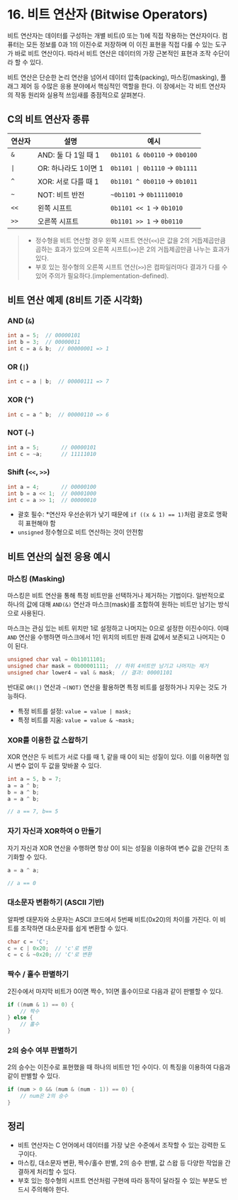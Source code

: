 # 16. 비트 연산자 (Bitwise Operators)

비트 연산자는 데이터를 구성하는 개별 비트(0 또는 1)에 직접 작용하는 연산자이다. 컴퓨터는 모든 정보를 0과 1의 이진수로 저장하며 이 이진 표현을 직접 다룰 수 있는 도구가 바로 비트 연산이다. 따라서 비트 연산은 데이터의 가장 근본적인 표현과 조작 수단이라 할 수 있다.

비트 연산은 단순한 논리 연산을 넘어서 데이터 압축(packing), 마스킹(masking), 플래그 제어 등 수많은 응용 분야에서 핵심적인 역할을 한다. 이 장에서는 각 비트 연산자의 작동 원리와 실용적 쓰임새를 중점적으로 살펴본다.

## C의 비트 연산자 종류

| 연산자 | 설명                 | 예시                          |
| ------ | -------------------- | ----------------------------- |
| `&`    | AND: 둘 다 1일 때 1  | `0b1101 & 0b0110` → `0b0100`  |
| `\|`   | OR: 하나라도 1이면 1 | `0b1101 \| 0b1110` → `0b1111` |
| `^`    | XOR: 서로 다를 때 1  | `0b1101 ^ 0b0110` → `0b1011`  |
| `~`    | NOT: 비트 반전       | `~0b1101` → `0b11110010`      |
| `<<`   | 왼쪽 시프트          | `0b1101 << 1` → `0b1010`      |
| `>>`   | 오른쪽 시프트        | `0b1101 >> 1` → `0b0110`      |

> * 정수형을 비트 연산할 경우 왼쪽 시프트 연산(`<<`)은 값을 2의 거듭제곱만큼 곱하는 효과가 있으며 오른쪽 시프트(`>>`)은 2의 거듭제곱만큼 나누는 효과가 있다.
> * 부호 있는 정수형의 오른쪽 시프트 연산(`>>`)은 컴파일러마다 결과가 다를 수 있어 주의가 필요하다.(implementation-defined).

## 비트 연산 예제 (8비트 기준 시각화)

### AND (`&`)
```c
int a = 5;  // 00000101
int b = 3;  // 00000011
int c = a & b;  // 00000001 => 1
```

### OR (`|`)
```c
int c = a | b;  // 00000111 => 7
```

### XOR (`^`)
```c
int c = a ^ b;  // 00000110 => 6
```

### NOT (`~`)
```c
int a = 5;       // 00000101
int c = ~a;      // 11111010
```

### Shift (`<<`, `>>`)
```c
int a = 4;       // 00000100
int b = a << 1;  // 00001000 
int c = a >> 1;  // 00000010 
```

* 괄호 필수: *연산자 우선순위가 낮기 때문에 `if ((x & 1) == 1)`처럼 괄호로 명확히 표현해야 함
* `unsigned` 정수형으로 비트 연산하는 것이 안전함

## 비트 연산의 실전 응용 예시

### 마스킹 (Masking)

마스킹은 비트 연산을 통해 특정 비트만을 선택하거나 제거하는 기법이다. 일반적으로 하나의 값에 대해 `AND(&)` 연산과 마스크(mask)를 조합하여 원하는 비트만 남기는 방식으로 사용된다. 

마스크는 관심 있는 비트 위치만 1로 설정하고 나머지는 0으로 설정한 이진수이다. 이때 `AND` 연산을 수행하면 마스크에서 1인 위치의 비트만 원래 값에서 보존되고 나머지는 0이 된다.

```c
unsigned char val = 0b11011101;
unsigned char mask = 0b00001111;  // 하위 4비트만 남기고 나머지는 제거
unsigned char lower4 = val & mask;  // 결과: 00001101
```

반대로 `OR(|)` 연산과 `~(NOT)` 연산을 활용하면 특정 비트를 설정하거나 지우는 것도 가능하다.

* 특정 비트를 설정: `value = value | mask;`
* 특정 비트를 지움: `value = value & ~mask;`


### XOR를 이용한 값 스왑하기

XOR 연산은 두 비트가 서로 다를 때 1, 같을 때 0이 되는 성질이 있다. 이를 이용하면 임시 변수 없이 두 값을 맞바꿀 수 있다.

```c
int a = 5, b = 7;
a = a ^ b;
b = a ^ b;
a = a ^ b;

// a == 7, b== 5
```

### 자기 자신과 XOR하여 0 만들기

자기 자신과 XOR 연산을 수행하면 항상 0이 되는 성질을 이용하여 변수 값을 간단히 초기화할 수 있다.

```c
a = a ^ a;

// a == 0
```

### 대소문자 변환하기 (ASCII 기반)

알파벳 대문자와 소문자는 ASCII 코드에서 5번째 비트(0x20)의 차이를 가진다. 이 비트를 조작하면 대소문자를 쉽게 변환할 수 있다.

```c
char c = 'C';
c = c | 0x20;  // 'c'로 변환
c = c & ~0x20; // 'C'로 변환
```

### 짝수 / 홀수 판별하기

2진수에서 마지막 비트가 0이면 짝수, 1이면 홀수이므로 다음과 같이 판별할 수 있다.

```c
if ((num & 1) == 0) {
    // 짝수
} else {
    // 홀수
}
```

### 2의 승수 여부 판별하기

2의 승수는 이진수로 표현했을 때 하나의 비트만 1인 수이다. 이 특징을 이용하여 다음과 같이 판별할 수 있다.

```c
if (num > 0 && (num & (num - 1)) == 0) {
    // num은 2의 승수
}
```

## 정리

* 비트 연산자는 C 언어에서 데이터를 가장 낮은 수준에서 조작할 수 있는 강력한 도구이다.
* 마스킹, 대소문자 변환, 짝수/홀수 판별, 2의 승수 판별, 값 스왑 등 다양한 작업을 간결하게 처리할 수 있다.
* 부호 있는 정수형의 시프트 연산처럼 구현에 따라 동작이 달라질 수 있는 부분도 반드시 주의해야 한다.
